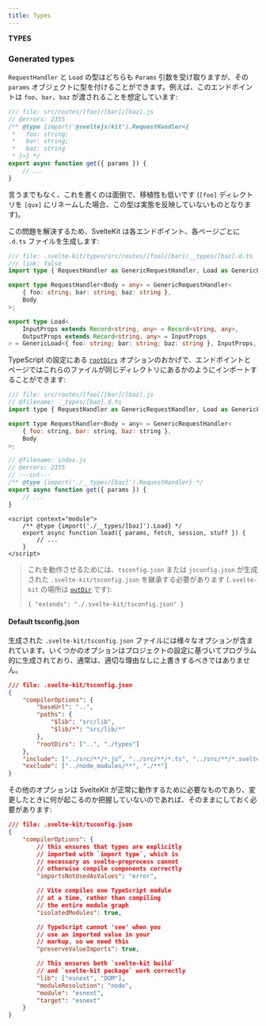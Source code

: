 ```yaml
---
title: Types
---
```


**TYPES**

### Generated types

`RequestHandler` と `Load` の型はどちらも `Params` 引数を受け取りますが、その `params` オブジェクトに型を付けることができます。例えば、このエンドポイントは `foo`、`bar`、`baz` が渡されることを想定しています:

```js
/// file: src/routes/[foo]/[bar]/[baz].js
// @errors: 2355
/** @type {import('@sveltejs/kit').RequestHandler<{
 *   foo: string;
 *   bar: string;
 *   baz: string
 * }>} */
export async function get({ params }) {
	// ...
}
```

言うまでもなく、これを書くのは面倒で、移植性も低いです (`[foo]` ディレクトリを `[qux]` にリネームした場合、この型は実態を反映していないものとなります)。

この問題を解決するため、SvelteKit は各エンドポイント、各ページごとに `.d.ts` ファイルを生成します:

```ts
/// file: .svelte-kit/types/src/routes/[foo]/[bar]/__types/[baz].d.ts
/// link: false
import type { RequestHandler as GenericRequestHandler, Load as GenericLoad } from '@sveltejs/kit';

export type RequestHandler<Body = any> = GenericRequestHandler<
	{ foo: string; bar: string; baz: string },
	Body
>;

export type Load<
	InputProps extends Record<string, any> = Record<string, any>,
	OutputProps extends Record<string, any> = InputProps
> = GenericLoad<{ foo: string; bar: string; baz: string }, InputProps, OutputProps>;
```

TypeScript の設定にある [`rootDirs`](https://www.typescriptlang.org/tsconfig#rootDirs) オプションのおかげで、エンドポイントとページではこれらのファイルが同じディレクトリにあるかのようにインポートすることができます:

```js
/// file: src/routes/[foo]/[bar]/[baz].js
// @filename: __types/[baz].d.ts
import type { RequestHandler as GenericRequestHandler, Load as GenericLoad } from '@sveltejs/kit';

export type RequestHandler<Body = any> = GenericRequestHandler<
	{ foo: string, bar: string, baz: string },
	Body
>;

// @filename: index.js
// @errors: 2355
// ---cut---
/** @type {import('./__types/[baz]').RequestHandler} */
export async function get({ params }) {
	// ...
}
```

```svelte
<script context="module">
	/** @type {import('./__types/[baz]').Load} */
	export async function load({ params, fetch, session, stuff }) {
		// ...
	}
</script>
```

> これを動作させるためには、`tsconfig.json` または `jsconfig.json` が生成された `.svelte-kit/tsconfig.json` を継承する必要があります (`.svelte-kit` の場所は [`outDir`](/docs/configuration#outdir) です):
>
>     { "extends": "./.svelte-kit/tsconfig.json" }

#### Default tsconfig.json

生成された `.svelte-kit/tsconfig.json` ファイルには様々なオプションが含まれています。いくつかのオプションはプロジェクトの設定に基づいてプログラム的に生成されており、通常は、適切な理由なしに上書きするべきではありません。

```json
/// file: .svelte-kit/tsconfig.json
{
	"compilerOptions": {
		"baseUrl": "..",
		"paths": {
			"$lib": "src/lib",
			"$lib/*": "src/lib/*"
		},
		"rootDirs": ["..", "./types"]
	},
	"include": ["../src/**/*.js", "../src/**/*.ts", "../src/**/*.svelte"],
	"exclude": ["../node_modules/**", "./**"]
}
```

その他のオプションは SvelteKit が正常に動作するために必要なものであり、変更したときに何が起こるのか把握していないのであれば、そのままにしておく必要があります:

```json
/// file: .svelte-kit/tsconfig.json
{
	"compilerOptions": {
		// this ensures that types are explicitly
		// imported with `import type`, which is
		// necessary as svelte-preprocess cannot
		// otherwise compile components correctly
		"importsNotUsedAsValues": "error",

		// Vite compiles one TypeScript module
		// at a time, rather than compiling
		// the entire module graph
		"isolatedModules": true,

		// TypeScript cannot 'see' when you
		// use an imported value in your
		// markup, so we need this
		"preserveValueImports": true,

		// This ensures both `svelte-kit build`
		// and `svelte-kit package` work correctly
		"lib": ["esnext", "DOM"],
		"moduleResolution": "node",
		"module": "esnext",
		"target": "esnext"
	}
}
```
